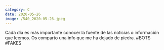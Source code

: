 ```yaml
--- 
category: C 
date: 2020-05-26 
image: /540_2020-05-26.jpeg 
--- 
```


Cada día es más importante conocer la fuente de las noticias o información que leemos. Os comparto una info que me ha dejado de piedra. #BOTS #FAKES